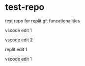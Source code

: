 # test-repo
test repo for replit git funcationalities

vscode edit 1

vscode edit 2

replit edit 1

vscode edit 1